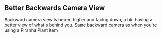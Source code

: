 ## Better Backwards Camera View

Backward camera view is better, higher and facing down, a bit, having a better view of what's behind you. Same backward camera as when you're using a Piranha Plant item